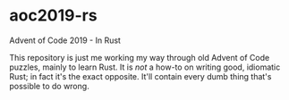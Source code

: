 # aoc2019-rs
Advent of Code 2019 - In Rust

This repository is just me working my way through old Advent of Code puzzles, mainly to learn Rust. It is _not_ a how-to on writing good, idiomatic Rust; in fact it's the exact opposite. It'll contain every dumb thing that's possible to do wrong.
